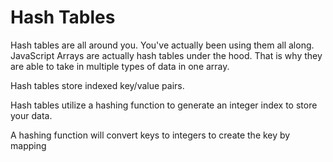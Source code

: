 # Hash Tables

Hash tables are all around you. You've actually been using them all along. JavaScript Arrays are 
actually hash tables under the hood. That is why they are able to take in multiple types of data in
one array.

Hash tables store indexed key/value pairs.

Hash tables utilize a hashing function to generate an integer index to store your data. 

A hashing function will convert keys to integers to create the key by mapping 